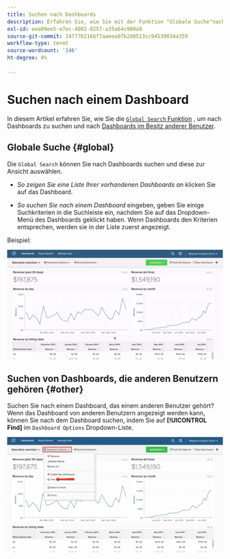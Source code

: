 ```yaml
---
title: Suchen nach Dashboards
description: Erfahren Sie, wie Sie mit der Funktion "Globale Suche"nach Dashboards suchen und nach Dashboards anderer Benutzer suchen können.
exl-id: eea09ee5-e7ec-4002-8257-a35a64c900a9
source-git-commit: 14777b216bf7aaeea0fb2d0513cc94539034a359
workflow-type: tm+mt
source-wordcount: '146'
ht-degree: 0%

---
```


# Suchen nach einem Dashboard

In diesem Artikel erfahren Sie, wie Sie die [`Global Search` Funktion](#global) , um nach Dashboards zu suchen und nach [Dashboards im Besitz anderer Benutzer](#other).

## Globale Suche {#global}

Die `Global Search` können Sie nach Dashboards suchen und diese zur Ansicht auswählen.

* *So zeigen Sie eine Liste Ihrer vorhandenen Dashboards an* klicken Sie auf das Dashboard.

* *So suchen Sie nach einem Dashboard* eingeben, geben Sie einige Suchkriterien in die Suchleiste ein, nachdem Sie auf das Dropdown-Menü des Dashboards geklickt haben. Wenn Dashboards den Kriterien entsprechen, werden sie in der Liste zuerst angezeigt.

Beispiel:

![Dashboard - globale Suche](../../assets/dboard-global-search.gif)

## Suchen von Dashboards, die anderen Benutzern gehören {#other}

Suchen Sie nach einem Dashboard, das einem anderen Benutzer gehört? Wenn das Dashboard von anderen Benutzern angezeigt werden kann, können Sie nach dem Dashboard suchen, indem Sie auf **[!UICONTROL Find]** im `Dashboard Options` Dropdown-Liste.

![Dashboards finden](../../assets/find-dboards-other-owners.png)
